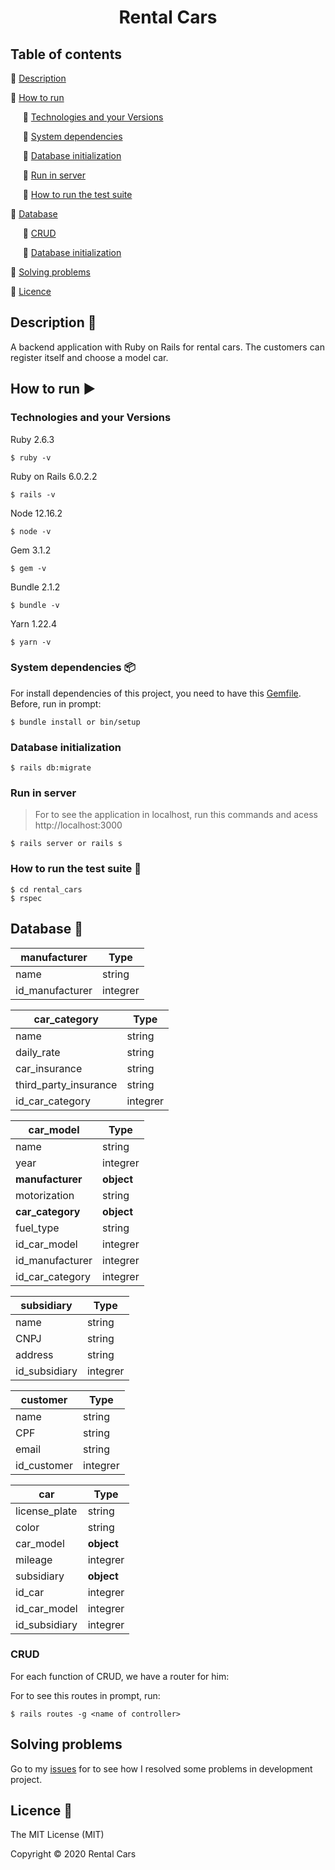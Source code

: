 <h1 align="center">Rental Cars</h1>

## Table of contents

:small_orange_diamond: [Description](#description-checkered_flag)

:small_orange_diamond: [How to run](#how-to-run-arrow_forward)

&nbsp;&nbsp;&nbsp;&nbsp; :small_blue_diamond: [Technologies and your Versions](#technologies-and-your-versions)
  
&nbsp;&nbsp;&nbsp;&nbsp; :small_blue_diamond: [System dependencies](#system-dependencies-package)
  
&nbsp;&nbsp;&nbsp;&nbsp; :small_blue_diamond: [Database initialization](#database-initialization)
  
&nbsp;&nbsp;&nbsp;&nbsp; :small_blue_diamond: [Run in server](#run-in-server)
  
&nbsp;&nbsp;&nbsp;&nbsp; :small_blue_diamond: [How to run the test suite](#how-to-run-the-test-suite-memo)
  
:small_orange_diamond: [Database](#database-floppy_disk)

&nbsp;&nbsp;&nbsp;&nbsp; :small_blue_diamond: [CRUD](#crud)
  
&nbsp;&nbsp;&nbsp;&nbsp; :small_blue_diamond: [Database initialization](#database-initialization)
  
:small_orange_diamond: [Solving problems](#solving-problems)

:small_orange_diamond: [Licence](#licence-trident)

## Description :checkered_flag:

A backend application with Ruby on Rails for rental cars. The customers can register itself and choose a model car. 

## How to run :arrow_forward:

### Technologies and your Versions

Ruby 2.6.3
```
$ ruby -v 
```

Ruby on Rails  6.0.2.2
```
$ rails -v 
```

Node 12.16.2
```
$ node -v
```

Gem 3.1.2
```
$ gem -v 
``` 

Bundle 2.1.2
```
$ bundle -v
```

Yarn 1.22.4
```
$ yarn -v
```

### System dependencies :package:

For install dependencies of this project, you need to have this [Gemfile](https://github.com/Diana-ops/rental-cars-treina-dev-1/blob/master/Gemfile). Before, run in prompt:

```
$ bundle install or bin/setup
```

### Database initialization

```
$ rails db:migrate
```

### Run in server 

> For to see the application in localhost, run this commands and acess http://localhost:3000

```
$ rails server or rails s
```

### How to run the test suite :memo:

```
$ cd rental_cars
$ rspec 
```

## Database :floppy_disk:

|  manufacturer | Type |
| ------------------- | ------------------- |
|  name |  string |
|  id_manufacturer |  integrer |

|  car_category | Type |
| ------------------- | ------------------- |
|  name |  string |
|  daily_rate |  string |
|  car_insurance |  string |
|  third_party_insurance |  string |
|  id_car_category |  integrer |

|  car_model | Type |
| ------------------- | ------------------- |
|  name |  string |
|  year |  integrer |
|  **manufacturer** |  **object** |
|  motorization |  string |
|  **car_category** |   **object** |
|  fuel_type | string |
|  id_car_model |  integrer |
|  id_manufacturer |  integrer |
|  id_car_category |  integrer |

|  subsidiary | Type |
| ------------------- | ------------------- |
|  name |  string |
|  CNPJ |  string |
|  address |  string |
|  id_subsidiary |  integrer |

|  customer | Type |
| ------------------- | ------------------- |
|  name |  string |
|  CPF |  string |
|  email |  string |
|  id_customer |  integrer |

|  car | Type |
| ------------------- | ------------------- |
|  license_plate |  string |
|  color |  string |
|  car_model |  **object** |
|  mileage |  integrer |
|  subsidiary |  **object** |
|  id_car |  integrer |
|  id_car_model |  integrer |
|  id_subsidiary |  integrer |

### CRUD

For each function of CRUD, we have a router for him:

For to see this routes in prompt, run: 

```
$ rails routes -g <name of controller>
```

## Solving problems

Go to my [issues](https://github.com/Diana-ops/treina-dev-turma-3/issues) for to see how I resolved some problems in development project.

## Licence :trident:

The MIT License (MIT)

Copyright :copyright: 2020 Rental Cars

